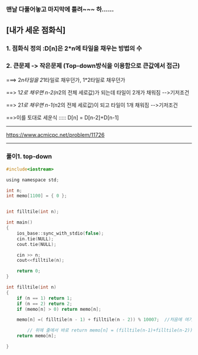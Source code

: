 ### 맨날 다풀어놓고 마지막에 틀려~~~ 하......

## [내가 세운 점화식]

### 1. 점화식 정의 :D[n]은  2*n에 타일을 채우는 방법의 수

### 2. 큰문제 -> 작은문제 (Top-down방식을 이용함으로 큰값에서 접근)

===> 2*n타일을 2*1타일로 채우던가, 1*2타일로 채우던가

==> 1*2로 채우면 n-2(n*2의 전체 세로값)가 되는데 타일이 2개가 채워짐 -->기저조건

==> 2*1로 채우면 n-1(n*2의 전체 세로값)이 되고 타일이 1개 채워짐 -->기저조건

==>이를 토대로 세운식 ::::: D[n] = D[n-2]+D[n-1]

-------------------------------------------------------------------------------------------------------------------------------

https://www.acmicpc.net/problem/11726

----------------------------------------------------------------------------------------------------------------------------------

### 풀이1. top-down

```c
#include<iostream>

using namespace std;

int n;
int memo[1100] = { 0 };


int filltile(int n);

int main()
{
	ios_base::sync_with_stdio(false);
	cin.tie(NULL);
	cout.tie(NULL);

	cin >> n;
	cout<<filltile(n);

	return 0;
}

int filltile(int n)
{
	if (n == 1) return 1;
	if (n == 2) return 2;
	if (memo[n] > 0) return memo[n];

	memo[n] =( filltile(n - 1) + filltile(n - 2)) % 10007;  //처음에 여기서 memo[n] = memo[n-1]+memo[n-2]로 생각함 그리고 %10007을 안해줌!

        // 위에 줄에서 바로 return memo[n] = (filltile(n-1)+filltile(n-2))%10007해줘도 상관없음!!!!                                        
	return memo[n];

}
```
